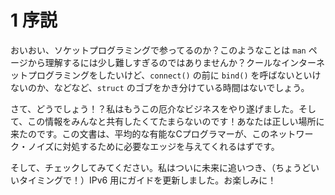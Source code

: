 # 1 序説

おいおい、ソケットプログラミングで参ってるのか？このようなことは `man` ページから理解するには少し難しすぎるのではありませんか？クールなインターネットプログラミングをしたいけど、`connect()` の前に `bind()` を呼ばないといけないのか、などなど、`struct` のゴブをかき分けている時間はないでしょう。

さて、どうでしょう！？私はもうこの厄介なビジネスをやり遂げました。そして、この情報をみんなと共有したくてたまらないのです！あなたは正しい場所に来たのです。この文書は、平均的な有能なCプログラマーが、このネットワーク・ノイズに対処するために必要なエッジを与えてくれるはずです。

そして、チェックしてみてください。私はついに未来に追いつき、（ちょうどいいタイミングで！）IPv6 用にガイドを更新しました。お楽しみに！
